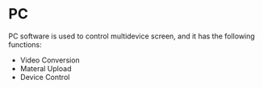 # PC

PC software is used to control multidevice screen, and it has the following functions: 

- Video Conversion
- Materal Upload
- Device Control